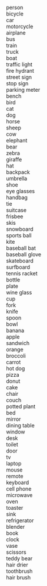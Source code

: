 person  
bicycle  
car  
motorcycle  
airplane  
bus  
train  
truck  
boat  
traffic light  
fire hydrant  
street sign  
stop sign  
parking meter  
bench  
bird  
cat  
dog  
horse  
sheep  
cow  
elephant  
bear  
zebra  
giraffe  
hat  
backpack  
umbrella  
shoe  
eye glasses  
handbag  
tie  
suitcase  
frisbee  
skis  
snowboard  
sports ball  
kite  
baseball bat  
baseball glove  
skateboard  
surfboard  
tennis racket  
bottle  
plate  
wine glass  
cup  
fork  
knife  
spoon  
bowl  
banana  
apple  
sandwich  
orange  
broccoli  
carrot  
hot dog  
pizza  
donut  
cake  
chair  
couch  
potted plant  
bed  
mirror  
dining table  
window  
desk  
toilet  
door  
tv  
laptop  
mouse  
remote  
keyboard  
cell phone  
microwave  
oven  
toaster  
sink  
refrigerator  
blender  
book  
clock  
vase  
scissors  
teddy bear  
hair drier  
toothbrush  
hair brush  
